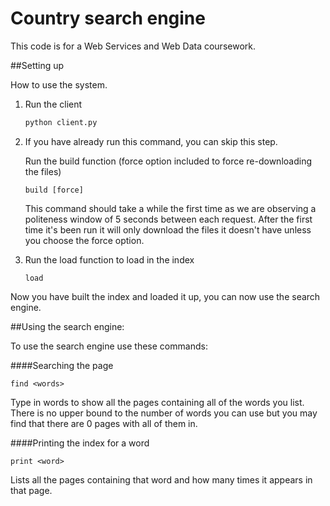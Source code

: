 # Country search engine

This code is for a Web Services and Web Data coursework.

##Setting up

How to use the system.

1. Run the client

    ```bash
    python client.py
    ```
    
2. If you have already run this command, you can skip this step.
   
   Run the build function (force option included to force re-downloading the files)

    ```
    build [force]
    ```
    
    This command should take a while the first time as we are observing a politeness window of 5 seconds between each request. After the first time it's been run it will only download the files it doesn't have unless you choose the force option.
    
3. Run the load function to load in the index

    ```
    load
    ```
    
Now you have built the index and loaded it up, you can now use the search engine.

##Using the search engine:

To use the search engine use these commands:

####Searching the page
```
find <words>
```

Type in words to show all the pages containing all of the words you list. There is no upper bound to the number of words you can use but you may find that there are 0 pages with all of them in.

####Printing the index for a word

```
print <word>
```

Lists all the pages containing that word and how many times it appears in that page.